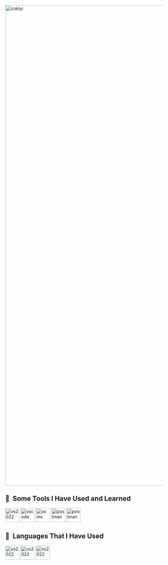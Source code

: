 
<img width="1024" height="1536" alt="cokiyi" src="https://github.com/user-attachments/assets/1c3e7185-34e9-4129-8169-0203e6021306" />



<h2> 🚀 &nbsp;Some Tools I Have Used and Learned</h2>
<p align="left">
<img src="https://upload.wikimedia.org/wikipedia/commons/2/2c/Visual_Studio_Icon_2022.svg" alt="vs2022" width="45" height="45"/>
<img src="https://cdn.jsdelivr.net/gh/devicons/devicon/icons/vscode/vscode-original.svg" alt="vscode" width="45" height="45"/>
<img src="https://upload.wikimedia.org/wikipedia/en/b/bc/MSSQL_SSMS_21_icon.png" alt="ssms" width="45" height="45"/>
<img src="https://www.svgrepo.com/show/354202/postman-icon.svg" alt="postman" width="45" height="45"/>
<img src="https://upload.wikimedia.org/wikipedia/commons/e/e9/Notion-logo.svg" alt="postman" width="45" height="45"/>
</p>

<h2> 🚀 &nbsp;Languages That I Have Used</h2>
<p align="left">
<img src="https://img.icons8.com/?size=100&id=1BC75jFEBED6&format=png&color=000000" alt="vs2022" width="45" height="45"/>
<img src="https://upload.wikimedia.org/wikipedia/commons/c/c3/Python-logo-notext.svg" alt="vs2022" width="45" height="45"/>
<img src="https://www.svgrepo.com/show/331760/sql-database-generic.svg" alt="vs2022" width="45" height="45"/>
</p>
